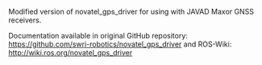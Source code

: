 Modified version of novatel_gps_driver for using with JAVAD Maxor GNSS receivers.

Documentation available in original GitHub repository: https://github.com/swri-robotics/novatel_gps_driver
and ROS-Wiki: http://wiki.ros.org/novatel_gps_driver
